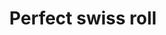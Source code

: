 ---
title: Perfect swiss roll
favorite: true
source: The Guardian
source_url: https://www.theguardian.com/lifeandstyle/wordofmouth/2017/mar/23/how-to-bake-the-perfect-swiss-roll-felicity-cloake
yield: 8
active_time: 30
total_time: 60
tags: dessert
ingredients: |-
  * 50 g butter 
  * 130 g plain flour, sifted 
  * 1/4 tsp fine salt 
  * 4 eggs 
  * 125 g caster sugar plus 2 tbsp extra for sprinkling 
  * Dash of vanilla extract 
  * Jar of jam of your choice 
instructions: |-
  * Melt the butter in a small pan and set aside. Grease and line a tin roughly 30cm x 21cm and heat the oven to 350°. 
  * Sift the flour into a mixing bowl from a height (don’t be tempted to skip this step). Add the salt. 
  * Separate the eggs into two medium bowls and add the caster sugar and vanilla to the yolks. Whip the whites to soft peaks using a hand whisk or electric beaters, then whisk the yolks and sugar until pale and voluminous (doing it this way round means you don’t have to wash the whisk). Whisk in the butter. 
  * Fold the flour into the yolks, being careful to keep as much air as possible in the mixture, then fold in a little of the whites to loosen the mixture, then fold in the rest. 
  * Tip into the tin and tilt to cover, then lift and drop the tin on to the workspace a couple of times to get rid of any air bubbles. Bake for about 10-12 minutes until golden and springy to the touch. 
  * Meanwhile, cut a piece of greaseproof a little larger than the tin and dust with the extra sugar. 
  * Loosen the sponge round the edges and then invert on to the paper with one of the short sides facing you. Trim the edges with a bread knife to neaten, then score a line about 1cm across the side closest to you. 
  * Roll up as tightly as possible, rolling the paper in with it. Leave rolled up tightly until cool, then unwrap and spread with jam and roll back up without the paper. 
---